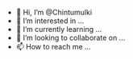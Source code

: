 - 👋 Hi, I’m @Chintumulki
- 👀 I’m interested in ...
- 🌱 I’m currently learning ...
- 💞️ I’m looking to collaborate on ...
- 📫 How to reach me ...

<!---
Chintumulki/Chintumulki is a ✨ special ✨ repository because its `README.md` (this file) appears on your GitHub profile.
You can click the Preview link to take a look at your changes.
--->
